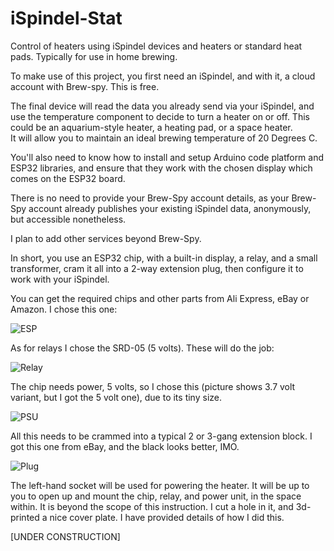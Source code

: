 # iSpindel-Stat
Control of heaters using iSpindel devices and heaters or standard heat pads. Typically for use in home brewing.

To make use of this project, you first need an iSpindel, and with it, a cloud account with Brew-spy.  This is free.  

The final device will read the data you already send via your iSpindel, and use the temperature component to decide to
turn a heater on or off.  This could be an aquarium-style heater, a heating pad, or a space heater.  
It will allow you to maintain an ideal brewing temperature of 20 Degrees C.

You'll also need to know how to install and setup Arduino code platform and ESP32 libraries, and ensure that they work with the chosen display which comes on the ESP32 board.

There is no need to provide your Brew-Spy account details, as your Brew-Spy account already publishes your existing iSpindel data, anonymously, but 
accessible nonetheless.

I plan to add other services beyond Brew-Spy.

In short, you use an ESP32 chip, with a built-in display, a relay, and a small transformer, cram it all into a 2-way extension plug, then configure it to work with your iSpindel.

You can get the required chips and other parts from Ali Express, eBay or Amazon.  I chose this one:

<picture>
 <source media="(prefers-color-scheme: dark)" srcset="esp.png">
 <source media="(prefers-color-scheme: light)" srcset="esp.png">
 <img alt="ESP" src="ESP">
</picture>


As for relays I chose the SRD-05 (5 volts). These will do the job:

<picture>
 <source media="(prefers-color-scheme: dark)" srcset="relay.png">
 <source media="(prefers-color-scheme: light)" srcset="relay.png">
 <img alt="Relay" src="Relay">
</picture>

The chip needs power, 5 volts, so I chose this (picture shows 3.7 volt variant, but I got the 5 volt one), due to its tiny size.

<picture>
 <source media="(prefers-color-scheme: dark)" srcset="psu.png">
 <source media="(prefers-color-scheme: light)" srcset="psu.png">
 <img alt="PSU" src="PSU">
</picture>

All this needs to be crammed into a typical 2 or 3-gang extension block.  I got this one from eBay, and the black looks better, IMO.

<picture>
 <source media="(prefers-color-scheme: dark)" srcset="plug.png">
 <source media="(prefers-color-scheme: light)" srcset="plug.png">
 <img alt="Plug" src="Plug">
</picture>

The left-hand socket will be used for powering the heater.  It will be up to you to open up and mount the chip, relay, and power unit, in the space within.  It is beyond the scope of this instruction.  I cut a hole in it, and 3d-printed a nice cover plate.  I have provided details of how I did this.
 
[UNDER CONSTRUCTION]
